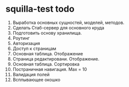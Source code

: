 # squilla-test todo

1. Выработка основных сущностей, моделей, методов.
2. Сделать Стаб-сервер для основного круда
3. Подготовить основу хранилища.
4. Роутинг
5. Авторизация
6. Доступ к страницам
7. Основная таблица. Отображение
8. Страница редактировани. Отображение.
9. Основная таблица. Сортировка
10. Постраничная навигация. Max = 10
11. Валидация полей
12. Всплывающее окошко